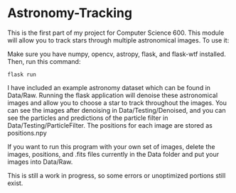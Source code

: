 # Astronomy-Tracking

This is the first part of my project for Computer Science 600. This module will allow you to track stars through multiple astronomical
images. To use it:

Make sure you have numpy, opencv, astropy, flask, and flask-wtf installed. Then, run this command:

`flask run`

I have included an example astronomy dataset which can be found in Data/Raw. Running the flask application will denoise these astronomical
images and allow you to choose a star to track throughout the images. You can see the images after denoising in Data/Testing/Denoised, and
you can see the particles and predictions of the particle filter in Data/Testing/ParticleFilter. The positions for each image are stored as positions.npy

If you want to run this program with your own set of images, delete the images, positions, and .fits files currently in the Data folder and put your images into Data/Raw.

This is still a work in progress, so some errors or unoptimized portions still exist.
